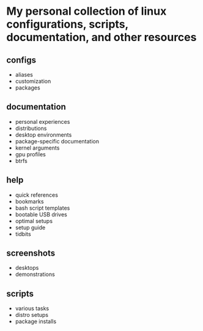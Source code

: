# My personal collection of linux configurations, scripts, documentation, and other resources 

## configs

- aliases
- customization
- packages
    
## documentation

- personal experiences
- distributions
- desktop environments
- package-specific documentation
- kernel arguments
- gpu profiles
- btrfs
    
## help

- quick references
- bookmarks
- bash script templates
- bootable USB drives
- optimal setups
- setup guide
- tidbits

## screenshots

- desktops
- demonstrations
    
## scripts

- various tasks
- distro setups
- package installs
